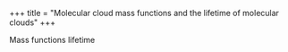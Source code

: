 +++
title = "Molecular cloud mass functions and the lifetime of molecular clouds"
+++

Mass functions
lifetime 
<!--more-->


<!--more-->

